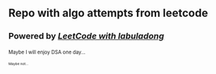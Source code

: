 ## Repo with algo attempts from leetcode

### Powered by [*LeetCode with labuladong*](https://marketplace.visualstudio.com/items?itemName=labuladong.leetcode-helper&ssr=false#overview)

<sub><sup>Maybe I will enjoy DSA one day...</sup></sub>

<sub><sup><sub><sup>Maybe not...</sup></sub></sup></sub>